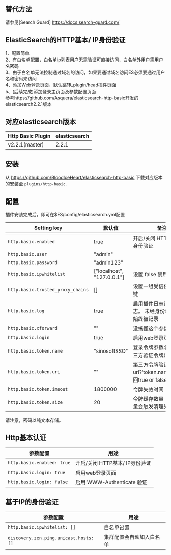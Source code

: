 ## 替代方法
请参见[Search Guard] https://docs.search-guard.com/

## ElasticSearch的HTTP基本/ IP身份验证
1、配置简单  
2、有白名单配置，白名单ip列表用户无需验证可直接访问，白名单外用户需用户名密码  
3、由于白名单无法控制通过域名的访问，如果要通过域名访问ES必须要通过用户名和密码来访问  
4、添加Web登录页面，默认跳转_plugin/head插件页面  
5、(后续完成)添加登录主页面及参数配置页面  
参考https://github.com/Asquera/elasticsearch-http-basic开发的elasticsearch2.2.1版本  

## 对应elasticsearch版本

|     Http Basic Plugin       | elasticsearch                |
|-----------------------------|------------------------------|
| v2.2.1(master)              | 2.2.1                        |

## 安装

从 https://github.com/BloodIceHeart/elasticsearch-http-basic 下载对应版本的安装至 `plugins/http-basic`.

## 配置

插件安装完成后，即可在$ES/config/elasticsearch.yml配置

|     Setting key                   |  默认值                      | 备注                                                        | 
|-----------------------------------|------------------------------|------------------------------------------------------------|
| `http.basic.enabled`              | true                         | 开启/关闭 HTTP基本/ IP身份验证                              | 
| `http.basic.user`                 | "admin"                      |                                                            | 
| `http.basic.password`             | "admin123"                   |                                                            | 
| `http.basic.ipwhitelist`          | ["localhost", "127.0.0.1"]   | 设置 false 禁用白名单                                       | 
| `http.basic.trusted_proxy_chains` | []                           | 设置一组受信任的代理ips链                                   | 
| `http.basic.log`                  | true                         | 启用插件日志记录到ES日志。 未经身份验证的请求始终被记录           | 
| `http.basic.xforward`             | ""                           | 没搞懂这个参数！！！                                        | 
| `http.basic.login`                | true                         | 启用web登录页面                                             | 
| `http.basic.token.name`           | "sinosoftSSO"                | 登录令牌参数名（支持第三方验证令牌）                          | 
| `http.basic.token.uri`            | ""                           | 第三方令牌验证地址 uri?‘token.name’=xxx(返回true or false)   | 
| `http.basic.token.imeout`         | 1800000                      | 令牌失效时间                                                | 
| `http.basic.token.size`           | 20                           | 令牌缓存数量（超过此数量会触发清理失效令牌）                  | 

请注意，密码以纯文本存储。

## Http基本认证
|         参数配置               |         用途                              |
|-------------------------------|-------------------------------------------|
| `http.basic.enabled: true`    | 开启/关闭 HTTP基本/ IP身份验证             |
| `http.basic.login: true`      | 启用web登录页面                            |
| `http.basic.login: false`     | 启用 WWW-Authenticate 验证                |

## 基于IP的身份验证
|         参数配置                       |         用途               |
|---------------------------------------|----------------------------|
| `http.basic.ipwhitelist: []`          | 白名单设置                  |
| `discovery.zen.ping.unicast.hosts:[]` |集群配置会自动加入白名单     |

